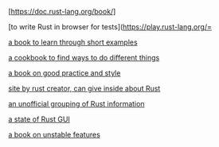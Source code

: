 [https://doc.rust-lang.org/book/]

[to write Rust in browser for tests](https://play.rust-lang.org/=

[a book to learn through short examples](https://doc.rust-lang.org/rust-by-example/index.html)

[a cookbook to find ways to do different things](https://rust-lang-nursery.github.io/rust-cookbook/)

[a book on good practice and style](https://doc.rust-lang.org/1.0.0/style/README.html)

[site by rust creator, can give inside about Rust](http://smallcultfollowing.com/babysteps/)

[an unofficial grouping of Rust information](https://github.com/rust-unofficial)

[a state of Rust GUI](http://areweguiyet.com/newsfeed/2018-01-13_rust2019.html)

[a book on unstable features](https://doc.rust-lang.org/unstable-book/)
